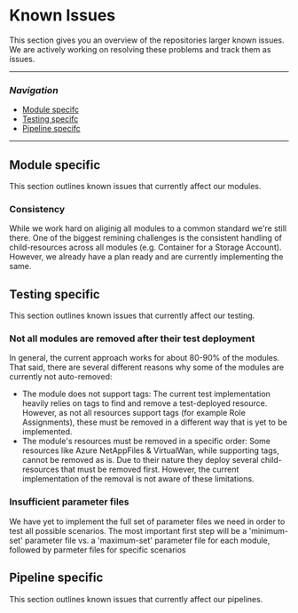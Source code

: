 # Known Issues

This section gives you an overview of the repositories larger known issues. We are actively working on resolving these problems and track them as issues.


---
### _Navigation_
- [Module specifc](#module-specific)
- [Testing specifc](#testing-specific)
- [Pipeline specifc](#pipeline-specific)
---

## Module specific
This section outlines known issues that currently affect our modules.

### Consistency
While we work hard on aliginig all modules to a common standard we're still there. One of the biggest remining challenges is the consistent handling of child-resources across all modules (e.g. Container for a Storage Account). However, we already have a plan ready and are currently implementing the same.

## Testing specific
This section outlines known issues that currently affect our testing.

### Not all modules are removed after their test deployment
In general, the current approach works for about 80-90% of the modules. That said, there are several different reasons why some of the modules are currently not auto-removed:
- The module does not support tags: The current test implementation heavily relies on tags to find and remove a test-deployed resource. However, as not all resources support tags (for example Role Assignments), these must be removed in a different way that is yet to be implemented.
- The module's resources must be removed in a specific order: Some resources like Azure NetAppFiles & VirtualWan, while supporting tags, cannot be removed as is. Due to their nature they deploy several child-resources that must be removed first. However, the current implementation of the removal is not aware of these limitations.

### Insufficient parameter files
We have yet to implement the full set of parameter files we need in order to test all possible scenarios. The most important first step will be a 'minimum-set' parameter file vs. a 'maximum-set' parameter file for each module, followed by parmeter files for specific scenarios

## Pipeline specific
This section outlines known issues that currently affect our pipelines.
